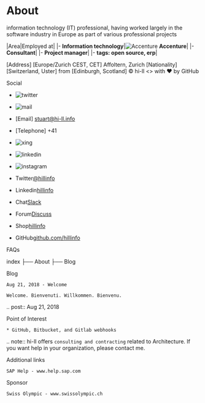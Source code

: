 # About

information technology (IT) professional, having worked largely in the software industry in Europe as part of various professional projects 

|Area|Employed at|
|-  **Information technology**|![Accenture](https://media.licdn.com/dms/image/C4E0BAQE_tMd_dRgIzQ/company-logo_100_100/0?e=1542844800&v=beta&t=m1HwNcWFbSqSArOxlEXo3FVv61Zbry7c61-gy3FewDA) **Accenture**|
|-  **Consultant**|
|-  **Project manager**|
|-  **tags: open source, erp**|


[Address] [Europe/Zurich CEST, CET] Affoltern, Zurich
[Nationality] [Switzerland, Uster] from [Edinburgh, Scotland]
© hi-ll
<> with ❤ by GitHub

Social
- ![twitter](https://lh5.googleusercontent.com/a22yI-6dVlUoNbGd1_PYNa9lvKpaYWYD_AxYHaE5W7Ry1nnXi4L9ldV6qk8=w50)
- ![mail](https://lh6.googleusercontent.com/Qhi7XFcsQ_j4x8V_HaOdsyESNTDSYk5QaAxXGB4tzHGkV8hjBnW5ik63miQ=w50)
- [Email] stuart@hi-ll.info
- [Telephone] +41 
- ![xing](https://lh3.googleusercontent.com/P1KsEu_g3n7YaeQNOUnu2t8RS5_4nrTHdt_PSik5GhPSCIivD1DbeLnAnY8=w50)
- ![linkedin](https://lh5.googleusercontent.com/-bTfap3my7W4NXJgh20bQin-Q3W1PGUS-xuw5B3PuuRjoG5Ov8khzqiSfvs=w50)
- ![instagram](https://lh5.googleusercontent.com/n777S_0bN5E_hMmetDXC2vgMCEe1Y-fE0-xmmxUIr2noRm_YjkHLwjYWv-I=w50)

- Twitter[@hillinfo](https://twitter.com/hillinfo)
- Linkedin[hillinfo](www.linkedin.com/in/hillinfo)
- Chat[Slack](http://hi-llinfo.slack.com)
- Forum[Discuss](http://discuss.hillinfo.io)
- Shop[hillinfo](https://hillinfo.myshopify.com/products/hillinfo-shirt)
- GitHub[github.com/hillinfo](https://hillinfo.github.io/hillinfo/)


FAQs

   index
    ├── About
    ├── Blog

Blog

    Aug 21, 2018 - Welcome
    
    Welcome. Bienvenuti. Willkommen. Bienvenu.

.. post:: Aug 21, 2018

Point of Interest

    * GitHub, Bitbucket, and Gitlab webhooks

.. note:: hi-ll offers `consulting and contracting` related to Architecture. If you want help in your organization, please contact me.


Additional links

    SAP Help - www.help.sap.com

Sponsor

    Swiss Olympic - www.swissolympic.ch
